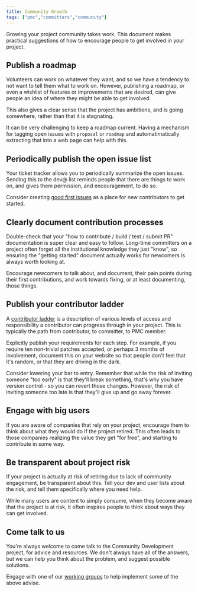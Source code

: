 ```yaml
---
title: Community Growth
tags: ["pmc","committers","community"]
---
```


Growing your project community takes work. This document makes practical
suggestions of how to encourage people to get involved in your project.

## Publish a roadmap

Volunteers can work on whatever they want, and so we have a tendency to
not want to tell them what to work on. However, publishing a roadmap, or
even a wishlist of features or improvements that are desired, can give
people an idea of where they might be able to get involved.

This also gives a clear sense that the project has ambitions, and is
going somewhere, rather than that it is stagnating.

It can be very challenging to keep a roadmap current. Having a mechanism
for tagging open issues with `proposal` or `roadmap` and
automatimatically extracting that into a web page can help with this.

## Periodically publish the open issue list

Your ticket tracker allows you to periodically summarize the open
issues. Sending this to the dev@ list reminds people that there are
things to work on, and gives them permission, and encouragement, to do
so.

Consider creating [good first
issues](/committers/good-first-issues.html) as a place for new
contributors to get started.

## Clearly document contribution processes

Double-check that your "how to contribute / build / test / submit PR"
documentation is super clear and easy to follow.  Long-time committers
on a project often forget all the institutional knowledge they just
"know", so ensuring the "getting started" document actually works
for newcomers is always worth looking at.

Encourage newcomers to talk about, and document, their pain points
during their first contributions, and work towards fixing, or at least
documenting, those things.

## Publish your contributor ladder

A [contributor ladder](/contributor-ladder.html) is a description of
various levels of access and responsibility a contributor can progress
through in your project. This is typically the path from contributor, to
committer, to PMC member.

Explicitly publish your requirements for each step. For example, if you
require ten non-trivial patches accepted, or perhaps 3 months of
involvement, document this on your website so that people don't feel
that it's random, or that they are driving in the dark.

Consider lowering your bar to entry. Remember that while the risk of
inviting someone "too early" is that they'll break something, that's why
you have version control - so you can revert those changes. However, the
risk of inviting someone too late is that they'll give up and go away
forever.

## Engage with big users

If you are aware of companies that rely on your project, encourage them
to think about what they would do if the project retired. This often
leads to those companies realizing the value they get "for free", and
starting to contribute in some way.

## Be transparent about project risk

If your project is actually at risk of retiring due to lack of community
engagement, be transparent about this. Tell your dev and user lists
about the risk, and tell them specifically where you need help. 

While many users are content to simply consume, when they become aware
that the project is at risk, it often inspires people to think about
ways they can get involved.

## Come talk to us

You're always welcome to come talk to the Community Development project,
for advice and resources. We don't always have all of the answers, but
we can help you think about the problem, and suggest possible solutions.

Engage with one of our [working groups](/workinggroups/) to help
implement some of the above advise.


